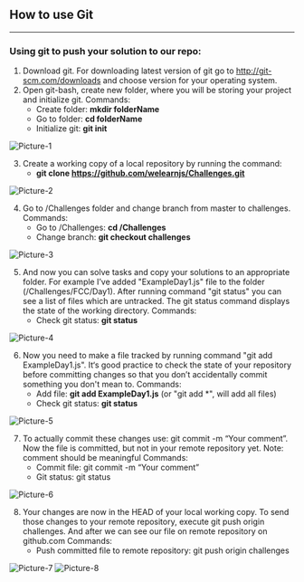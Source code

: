 ## How to use Git
___

### Using git to push your solution to our repo:

1. Download git. For downloading latest version of git go to http://git-scm.com/downloads and choose version for your operating system.
2. Open git-bash, create new folder, where you will be storing your project and initialize git.
Commands:
   + Create folder: **mkdir folderName**
   + Go to folder: **cd folderName**
   + Initialize git: **git init**

![Picture-1]()

3. Create a working copy of a local repository by running the command:
   + **git clone https://github.com/welearnjs/Challenges.git**


![Picture-2]()

4. Go to /Challenges folder and change branch from master to challenges.
Commands:
   + Go to /Challenges: **cd /Challenges**
   + Change branch: **git checkout challenges**

![Picture-3]()

5. And now you can solve tasks and copy your solutions to an appropriate folder. For example I’ve added "ExampleDay1.js" file to the folder (/Challenges/FCC/Day1). After running command "git status" you can see a list of files which are untracked. The git status command displays the state of the working directory.
Commands:
    + Check git status: **git status**

![Picture-4]()

6. Now you need to make a file tracked by running  command "git add ExampleDay1.js". It‘s good practice to check the state of your repository before committing changes so that you don’t accidentally commit something you don't mean to.
Commands:
   + Add file: **git add ExampleDay1.js**  (or "git add *", will add all files)
   + Check git status: **git status**

![Picture-5]()


7. To actually commit these changes use: git commit -m “Your comment”. Now the file is committed, but not in your remote repository yet. Note: comment should be meaningful
Commands:
   + Commit file: git commit -m “Your comment”
   + Git status: git status

![Picture-6]()

8. Your changes are now in the HEAD of your local working copy. To send those changes to your remote repository, execute git push origin challenges. And after we can see our file on remote repository on github.com
Commands:
   + Push committed file to remote repository:  git push origin challenges

![Picture-7]()
![Picture-8]()


